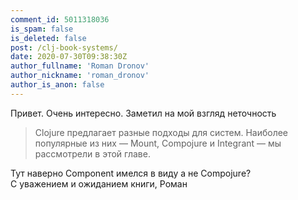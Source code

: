 ```yaml
---
comment_id: 5011318036
is_spam: false
is_deleted: false
post: /clj-book-systems/
date: 2020-07-30T09:38:30Z
author_fullname: 'Roman Dronov'
author_nickname: 'roman_dronov'
author_is_anon: false
---
```


<p>Привет. Очень интересно. Заметил на мой взгляд неточность</p><p></p><blockquote>Clojure предлагает разные подходы для систем. Наиболее популярные из них — Mount, Compojure и Integrant — мы рассмотрели в этой главе.</blockquote><p></p><p>Тут наверно Component имелся в виду а не Compojure?<br>С уважением и ожиданием книги, Роман</p>
